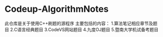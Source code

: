 # Codeup-AlgorithmNotes
此仓库是关于使用C++刷题的源程序
主要包括的内容：
  1.算法笔记相应章节及题目
  2.C语言经典题目
  3.CodeVS网站题目
  4.九度OJ题目
  5.暨南大学机试备考题目
 
